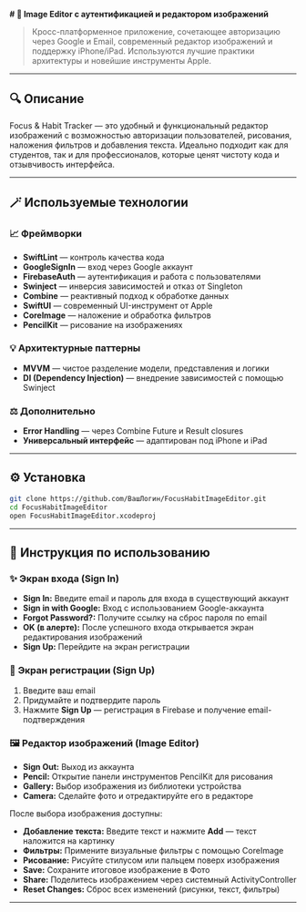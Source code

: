 **# 🌟 Image Editor с аутентификацией и редактором изображений**

> Кросс-платформенное приложение, сочетающее авторизацию через Google и Email, современный редактор изображений и поддержку iPhone/iPad. Используются лучшие практики архитектуры и новейшие инструменты Apple.

---

## 🔍 Описание

Focus & Habit Tracker — это удобный и функциональный редактор изображений с возможностью авторизации пользователей, рисования, наложения фильтров и добавления текста. Идеально подходит как для студентов, так и для профессионалов, которые ценят чистоту кода и отзывчивость интерфейса.

---

## 🪄 Используемые технологии

### 📈 **Фреймворки**

* **SwiftLint** — контроль качества кода
* **GoogleSignIn** — вход через Google аккаунт
* **FirebaseAuth** — аутентификация и работа с пользователями
* **Swinject** — инверсия зависимостей и отказ от Singleton
* **Combine** — реактивный подход к обработке данных
* **SwiftUI** — современный UI-инструмент от Apple
* **CoreImage** — наложение и обработка фильтров
* **PencilKit** — рисование на изображениях

### 💡 **Архитектурные паттерны**

* **MVVM** — чистое разделение модели, представления и логики
* **DI (Dependency Injection)** — внедрение зависимостей с помощью Swinject

### ⚖️ **Дополнительно**

* **Error Handling** — через Combine Future и Result closures
* **Универсальный интерфейс** — адаптирован под iPhone и iPad

---

## ⚙️ Установка

```bash
git clone https://github.com/ВашЛогин/FocusHabitImageEditor.git
cd FocusHabitImageEditor
open FocusHabitImageEditor.xcodeproj
```
---

## 👤 Инструкция по использованию

### ✨ **Экран входа (Sign In)**

* **Sign In:** Введите email и пароль для входа в существующий аккаунт
* **Sign in with Google:** Вход с использованием Google-аккаунта
* **Forgot Password?:** Получите ссылку на сброс пароля по email
* **OK (в алерте):** После успешного входа открывается экран редактирования изображений
* **Sign Up:** Перейдите на экран регистрации

### 📅 **Экран регистрации (Sign Up)**

1. Введите ваш email
2. Придумайте и подтвердите пароль
3. Нажмите **Sign Up** — регистрация в Firebase и получение email-подтверждения

### 🖼️ **Редактор изображений (Image Editor)**

* **Sign Out:** Выход из аккаунта
* **Pencil:** Открытие панели инструментов PencilKit для рисования
* **Gallery:** Выбор изображения из библиотеки устройства
* **Camera:** Сделайте фото и отредактируйте его в редакторе

После выбора изображения доступны:

* **Добавление текста:** Введите текст и нажмите **Add** — текст наложится на картинку
* **Фильтры:** Примените визуальные фильтры с помощью CoreImage
* **Рисование:** Рисуйте стилусом или пальцем поверх изображения
* **Save:** Сохраните итоговое изображение в Фото
* **Share:** Поделитесь изображением через системный ActivityController
* **Reset Changes:** Сброс всех изменений (рисунки, текст, фильтры)

---
